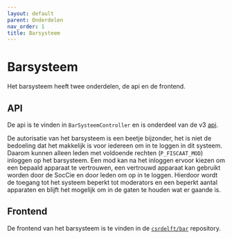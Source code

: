 ```yaml
---
layout: default
parent: Onderdelen
nav_order: 1
title: Barsysteem
---
```


# Barsysteem

Het barsysteem heeft twee onderdelen, de api en de frontend.

## API

De api is te vinden in `BarSysteemController` en is onderdeel van de v3 [api](../backend/api.md).

De autorisatie van het barsysteem is een beetje bijzonder, het is niet de bedoeling dat het makkelijk is voor iedereen om in te loggen in dit systeem. Daarom kunnen alleen leden met voldoende rechten (`P_FISCAAT_MOD`) inloggen op het barsysteem. Een mod kan na het inloggen ervoor kiezen om een bepaald apparaat te vertrouwen, een vertrouwd apparaat kan gebruikt worden door de SocCie en door leden om op in te loggen. Hierdoor wordt de toegang tot het systeem beperkt tot moderators en een beperkt aantal apparaten en blijft het mogelijk om in de gaten te houden wat er gaande is.

## Frontend

De frontend van het barsysteem is te vinden in de [`csrdelft/bar`](https://github.com/csrdelft/bar) repository.

